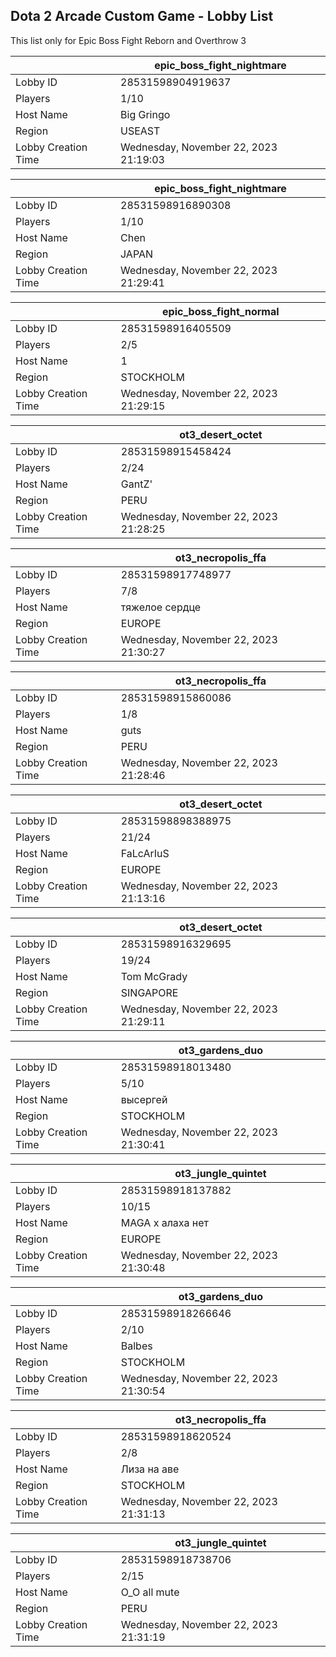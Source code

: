 ## Dota 2 Arcade Custom Game - Lobby List

This list only for Epic Boss Fight Reborn and Overthrow 3

|  | epic_boss_fight_nightmare |
| ------ | ------ |
| Lobby ID | 28531598904919637 |
| Players | 1/10 |
| Host Name | Big Gringo |
| Region | USEAST |
| Lobby Creation Time | Wednesday, November 22, 2023 21:19:03 |


|  | epic_boss_fight_nightmare |
| ------ | ------ |
| Lobby ID | 28531598916890308 |
| Players | 1/10 |
| Host Name | Chen |
| Region | JAPAN |
| Lobby Creation Time | Wednesday, November 22, 2023 21:29:41 |


|  | epic_boss_fight_normal |
| ------ | ------ |
| Lobby ID | 28531598916405509 |
| Players | 2/5 |
| Host Name | 1 |
| Region | STOCKHOLM |
| Lobby Creation Time | Wednesday, November 22, 2023 21:29:15 |


|  | ot3_desert_octet |
| ------ | ------ |
| Lobby ID | 28531598915458424 |
| Players | 2/24 |
| Host Name | GantZ' |
| Region | PERU |
| Lobby Creation Time | Wednesday, November 22, 2023 21:28:25 |


|  | ot3_necropolis_ffa |
| ------ | ------ |
| Lobby ID | 28531598917748977 |
| Players | 7/8 |
| Host Name | тяжелое сердце |
| Region | EUROPE |
| Lobby Creation Time | Wednesday, November 22, 2023 21:30:27 |


|  | ot3_necropolis_ffa |
| ------ | ------ |
| Lobby ID | 28531598915860086 |
| Players | 1/8 |
| Host Name | guts |
| Region | PERU |
| Lobby Creation Time | Wednesday, November 22, 2023 21:28:46 |


|  | ot3_desert_octet |
| ------ | ------ |
| Lobby ID | 28531598898388975 |
| Players | 21/24 |
| Host Name | FaLcArIuS |
| Region | EUROPE |
| Lobby Creation Time | Wednesday, November 22, 2023 21:13:16 |


|  | ot3_desert_octet |
| ------ | ------ |
| Lobby ID | 28531598916329695 |
| Players | 19/24 |
| Host Name | Tom McGrady |
| Region | SINGAPORE |
| Lobby Creation Time | Wednesday, November 22, 2023 21:29:11 |


|  | ot3_gardens_duo |
| ------ | ------ |
| Lobby ID | 28531598918013480 |
| Players | 5/10 |
| Host Name | высергей |
| Region | STOCKHOLM |
| Lobby Creation Time | Wednesday, November 22, 2023 21:30:41 |


|  | ot3_jungle_quintet |
| ------ | ------ |
| Lobby ID | 28531598918137882 |
| Players | 10/15 |
| Host Name | MAGA x алаха нет |
| Region | EUROPE |
| Lobby Creation Time | Wednesday, November 22, 2023 21:30:48 |


|  | ot3_gardens_duo |
| ------ | ------ |
| Lobby ID | 28531598918266646 |
| Players | 2/10 |
| Host Name | Balbes |
| Region | STOCKHOLM |
| Lobby Creation Time | Wednesday, November 22, 2023 21:30:54 |


|  | ot3_necropolis_ffa |
| ------ | ------ |
| Lobby ID | 28531598918620524 |
| Players | 2/8 |
| Host Name | Лиза на аве |
| Region | STOCKHOLM |
| Lobby Creation Time | Wednesday, November 22, 2023 21:31:13 |


|  | ot3_jungle_quintet |
| ------ | ------ |
| Lobby ID | 28531598918738706 |
| Players | 2/15 |
| Host Name | O_O all mute |
| Region | PERU |
| Lobby Creation Time | Wednesday, November 22, 2023 21:31:19 |


